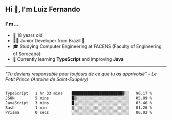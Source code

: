 <h2>Hi 👋, I'm Luiz Fernando</h2>

### I'm...
* 🤟 18 years old
* 👨‍💻 Junior Developer from Brazil 💚
* 🎓 Studying Computer Engineering at FACENS (Faculty of Engineering of Sorocaba)
* 🔭 Currently learning **TypeScript** and improving **Java**

---

_"Tu deviens responsable pour toujours de ce que tu as apprivoisé" – Le Petit Prince (Antoine de Saint-Exupéry)_

##

<!--START_SECTION:waka-->

```txt
TypeScript   1 hr 33 mins    ██████████████████████▓░░   90.17 %
JSON         5 mins          █▒░░░░░░░░░░░░░░░░░░░░░░░   05.09 %
JavaScript   3 mins          █░░░░░░░░░░░░░░░░░░░░░░░░   03.46 %
Bash         1 min           ▒░░░░░░░░░░░░░░░░░░░░░░░░   01.26 %
Prisma       0 secs          ░░░░░░░░░░░░░░░░░░░░░░░░░   00.02 %
```

<!--END_SECTION:waka-->

